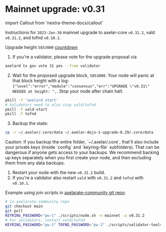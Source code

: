 # Mainnet upgrade: v0.31

import Callout from 'nextra-theme-docs/callout'

Instructions for `2023-Jan-30` mainnet upgrade to axelar-core `v0.31.2`, vald `v0.31.2`, and tofnd `v0.10.1`.

Upgrade height `5853000` [countdown](https://www.mintscan.io/axelar/blocks/5853000)

1. If you're a validator, please vote for the upgrade proposal via

```bash
axelard tx gov vote 31 yes --from validator
```

2. Wait for the proposed upgrade block, `5853000`. Your node will panic at that block height with a log: `{"level":"error","module":"consensus","err":"UPGRADE \"v0.31\" NEEDED at height: ",`. Stop your node after chain halt.

```bash
pkill -f 'axelard start'
# Validators need to also stop vald/tofnd
pkill -f vald-start
pkill -f tofnd
```

3. Backup the state:

```bash
cp -r ~/.axelar/.core/data ~/.axelar-dojo-1-upgrade-0.29/.core/data
```

<Callout type="warning" emoji="⚠️">
  Caution: If you backup the entire folder, `~/.axelar/.core`, that'll also include your private keys (inside `config` and `keyring-file` subfolders). That can be dangerous if anyone gets access to your backups. We recommend backing up keys separately when you first create your node, and then excluding them from any data backups.
</Callout>

1. Restart your node with the new `v0.31.2` build.
2. If you're a validator also restart `vald` with `v0.31.2` and `tofnd` with `v0.10.1`.

Example using join scripts in [axelarate-community git repo](https://github.com/axelarnetwork/axelarate-community):

```bash
# in axelarate-community repo
git checkout main
git pull
KEYRING_PASSWORD="pw-1" ./scripts/node.sh -n mainnet -a v0.31.2
# For validators, restart vald/tofnd
KEYRING_PASSWORD="pw-1" TOFND_PASSWORD="pw-2" ./scripts/validator-tools-host.sh -a v0.31.2 -q v0.10.1 -n mainnet
```
